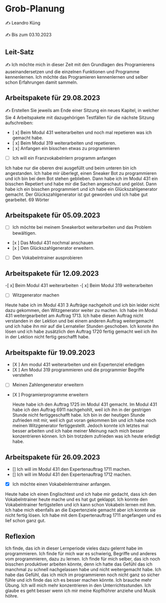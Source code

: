 # Grob-Planung

✍️ Leandro Küng

✍️ Bis zum 03.10.2023

## Leit-Satz

✍️ Ich möchte mich in dieser Zeit mit den Grundlagen des Programierens auseinandersetzen und die einzelnen Funktionen und Programme kennenlernen. Ich möchte das Programieren kennenlernen und selber schon Erfahrungen damit sammeln.

## Arbeitspakete für 29.08.2023

✍️ Erstellen Sie jeweils am Ende einer Sitzung ein neues Kapitel, in welcher Sie 4 Arbeitspakete mit dazugehörigen Testfällen für die nächste Sitzung aufschreiben:

- [ x] Beim Modul 431 weiterarbeiten und noch mal repetieren was ich gemacht habe.
- [ x] Beim  Modul 319 weiterarbeiten und repetieren.
- [ x] Anfangen ein bisschen etwas zu programmieren
- [ ] Ich will ein Franzvokabelnlern programm anfangen

Ich habe nur die oberen drei ausgefüllt und beim unteren bin ich angestanden. Ich habe mir überlegt, einen Sneaker Bot zu programmieren und ich bin bei dem Bot stehen geblieben. Dann habe ich im Modul 431 ein bisschen Repetiert und habe mir die Sachen angeschaut und gelöst. Dann habe ich ein bisschen programmiert und ich habe ein Glückszahlgenerator gemacht. Der Glückszahlgenerator ist gut geworden und ich habe gut gearbeitet.
69 Wörter

## Arbeitspakete für 05.09.2023

- [ ] Ich möchte bei meinem Sneakerbot weiterarbeiten und das Problem bewältigen.
- [x ] Das Modul 431 nochmal anschauen
- [x ] Den Glückszahlgenerator erweitern.
- [ ] Den Vokabelntrainer ausprobieren

 ## Arbeitspakete für 12.09.2023
-[ x] Beim Modul 431 weiterarbeiten
-[ x] Beim Modul 319 weiterarbeiten
-[ ] Witzgenerator machen

Heute habe ich im Modul 431 3 Aufträge nachgeholt und ich bin leider nicht dazu gekommen, den Witzgenerator weiter zu machen. 
Ich habe im Modul 431 weitergearbeitet am Auftrag 1713. Ich habe diesen Auftrag nicht verstanden in der Lektion und bei einem anderen Auftrag weitergemacht und ich habe ihn mir
auf die Lernatelier Stunden geschoben. Ich konnte ihn lösen und ich habe zusätzlich den Auftrag 1720 fertig gemacht weil ich ihn in der Lektion nicht fertig geschafft habe.

 ## Arbeitspakte für 19.09.2023
 - [X ] Am modul 431 weiterarbeiten und ein Expertenziel erledigen
 - [X ] Am Modul 319 programmieren und die programmier Begriffe verstehen
 - [ ] Meinen Zahlengenerator erweitern
 - [X ] Programierprogramme erweitern

   Heute habe ich den Auftrag 1725 im Modul 431 gemacht. Im Modul 431 habe ich den Auftrag 6911 nachgehohlt, weil ich ihn in der gestrigen Stunde nicht fertiggeschafft habe. Ich bin in der heutigen Stunde zufrieden mit mir, weil ich gut voran gekommen bin und ich habe noch meinen Witzgenerator fertiggestellt. Jedoch konnte ich letztes mal besser arbeiten und ich habe meiner Meinung nach mich besser konzentrieren können. Ich bin trotzdem zufrieden was ich heute erledigt habe.

## Arbeitspakete für 26.09.2023
- [] Ich will im Modul 431 den Expertenauftrag 1711 machen.
- [] Ich will im Modul 431 den Expertenauftrag 1712 machen.
- [X] Ich möchte einen Vokabelnlerntrainer anfangen.

Heute habe ich einen Englischtest und ich habe mir gedacht, dass ich den Vokabelntrainer heute mache und es hat gut geklappt. Ich konnte den Vokabelntrainer fertigstellen und ich kann schon Vokabeln lernen mit ihm. Ich habe mich ebenfalls an die Expertenziele gemacht aber ich konnte sie nicht fertig lösen. Ich habe mit dem Expertenauftrag 1711 angefangen und es lief schon ganz gut.


## Reflexion
Ich finde, das ich in dieser Lernperiode vieles dazu gelernt habe im programmieren. Ich finde für mich war es schwierig, Begriffe und anderes vom programmieren, dazu zu lernen. Ich finde für mich selber, das ich noch bisschen produktiver arbeiten könnte, denn ich hatte das Gefühl das ich manchmal zu schnell nachgelassen habe und nicht weitergemacht habe. Ich habe das Gefühl, das ich mich im programmieren noch nicht ganz so sicher fühle und ich finde das ich es besser machen könnte. Ich brauche mehr Übung. Ich will mich mehr konzentrieren in den Unterrichtsstunden. Ich glaube es geht besser wenn ich mir meine Kopfhöhrer anziehe und Musik höhre.
